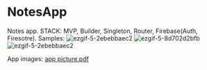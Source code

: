 # NotesApp
Notes app. STACK: MVP, Builder, Singleton, Router, Firebase(Auth, Firesotre).
Samples:
![ezgif-5-2ebebbaec2](https://user-images.githubusercontent.com/96835943/212568290-519d822b-aa6d-405f-8c82-7bf348cdf3e9.gif)
![ezgif-5-8d702d2bfb](https://user-images.githubusercontent.com/96835943/212568302-5d26784b-679a-4d22-b39b-793ea95dfe84.gif)
![ezgif-5-2ebebbaec2](https://user-images.githubusercontent.com/96835943/212568306-ced1986d-b646-4c50-b5f0-dadc2402f55c.gif)


App images:
[app picture.pdf](https://github.com/ASPIRINI1/NotesApp/files/10421230/app.picture.pdf)
